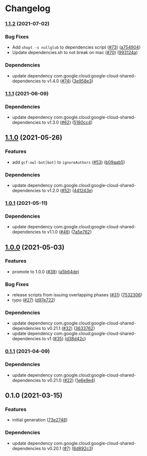 # Changelog

### [1.1.2](https://www.github.com/googleapis/java-service-management/compare/v1.1.1...v1.1.2) (2021-07-02)


### Bug Fixes

* Add `shopt -s nullglob` to dependencies script ([#73](https://www.github.com/googleapis/java-service-management/issues/73)) ([a754904](https://www.github.com/googleapis/java-service-management/commit/a75490462a029f27687724c90ea4afe879ba6ee7))
* Update dependencies.sh to not break on mac ([#70](https://www.github.com/googleapis/java-service-management/issues/70)) ([993124a](https://www.github.com/googleapis/java-service-management/commit/993124a483a9591b07be194b6477724fb303f7cf))


### Dependencies

* update dependency com.google.cloud:google-cloud-shared-dependencies to v1.4.0 ([#74](https://www.github.com/googleapis/java-service-management/issues/74)) ([3e958e3](https://www.github.com/googleapis/java-service-management/commit/3e958e3a9427eea1d33b81cdbc054f02c4dbb388))

### [1.1.1](https://www.github.com/googleapis/java-service-management/compare/v1.1.0...v1.1.1) (2021-06-09)


### Dependencies

* update dependency com.google.cloud:google-cloud-shared-dependencies to v1.3.0 ([#62](https://www.github.com/googleapis/java-service-management/issues/62)) ([5180cc4](https://www.github.com/googleapis/java-service-management/commit/5180cc4a494b4aeb3c6d52d1a955661aa62211fc))

## [1.1.0](https://www.github.com/googleapis/java-service-management/compare/v1.0.1...v1.1.0) (2021-05-26)


### Features

* add `gcf-owl-bot[bot]` to `ignoreAuthors` ([#53](https://www.github.com/googleapis/java-service-management/issues/53)) ([b09aab5](https://www.github.com/googleapis/java-service-management/commit/b09aab533a9b8254175526558aebe45c3eac93df))


### Dependencies

* update dependency com.google.cloud:google-cloud-shared-dependencies to v1.2.0 ([#52](https://www.github.com/googleapis/java-service-management/issues/52)) ([441243e](https://www.github.com/googleapis/java-service-management/commit/441243e33c860df8f9900c6c6ddb22fd2794a5e4))

### [1.0.1](https://www.github.com/googleapis/java-service-management/compare/v1.0.0...v1.0.1) (2021-05-11)


### Dependencies

* update dependency com.google.cloud:google-cloud-shared-dependencies to v1.1.0 ([#46](https://www.github.com/googleapis/java-service-management/issues/46)) ([7a5e762](https://www.github.com/googleapis/java-service-management/commit/7a5e762fdbaea1c3142e145b9b98c1c506962c86))

## [1.0.0](https://www.github.com/googleapis/java-service-management/compare/v0.1.1...v1.0.0) (2021-05-03)


### Features

* promote to 1.0.0 ([#38](https://www.github.com/googleapis/java-service-management/issues/38)) ([a5b64de](https://www.github.com/googleapis/java-service-management/commit/a5b64de902a276f4614dd81d2ba88c3968b8878a))


### Bug Fixes

* release scripts from issuing overlapping phases ([#31](https://www.github.com/googleapis/java-service-management/issues/31)) ([7532306](https://www.github.com/googleapis/java-service-management/commit/753230636f3b081fda99291e5de888235a6ffa75))
* typo ([#27](https://www.github.com/googleapis/java-service-management/issues/27)) ([d97e722](https://www.github.com/googleapis/java-service-management/commit/d97e722ea70bb86c8b602c8379ea148510c8d961))


### Dependencies

* update dependency com.google.cloud:google-cloud-shared-dependencies to v0.21.1 ([#32](https://www.github.com/googleapis/java-service-management/issues/32)) ([3633762](https://www.github.com/googleapis/java-service-management/commit/363376224ee141f7adaef5352f7e72126e42643d))
* update dependency com.google.cloud:google-cloud-shared-dependencies to v1 ([#35](https://www.github.com/googleapis/java-service-management/issues/35)) ([d38d42c](https://www.github.com/googleapis/java-service-management/commit/d38d42cddb20811659af42019a7bfccd4d5a2a2c))

### [0.1.1](https://www.github.com/googleapis/java-service-management/compare/v0.1.0...v0.1.1) (2021-04-09)


### Dependencies

* update dependency com.google.cloud:google-cloud-shared-dependencies to v0.21.0 ([#22](https://www.github.com/googleapis/java-service-management/issues/22)) ([1e6e9e4](https://www.github.com/googleapis/java-service-management/commit/1e6e9e460f094a52b284b5649f8e88eb680fea04))

## 0.1.0 (2021-03-15)


### Features

* initial generation ([73e2748](https://www.github.com/googleapis/java-service-management/commit/73e274870847d3535ea47e9245cc74547d7bb3ac))


### Dependencies

* update dependency com.google.cloud:google-cloud-shared-dependencies to v0.20.1 ([#7](https://www.github.com/googleapis/java-service-management/issues/7)) ([8d892c3](https://www.github.com/googleapis/java-service-management/commit/8d892c36b75e5f101a36e2e9dadbd0b1b56462ab))
